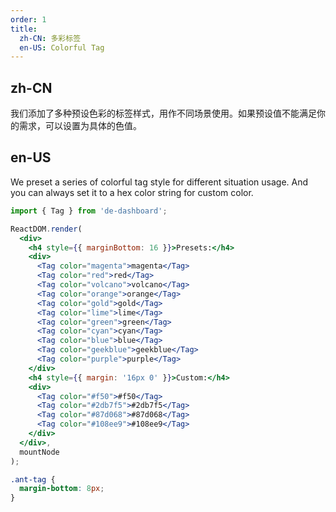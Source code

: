 ```yaml
---
order: 1
title:
  zh-CN: 多彩标签
  en-US: Colorful Tag
---
```


## zh-CN

我们添加了多种预设色彩的标签样式，用作不同场景使用。如果预设值不能满足你的需求，可以设置为具体的色值。

## en-US

We preset a series of colorful tag style for different situation usage.
And you can always set it to a hex color string for custom color.

````jsx
import { Tag } from 'de-dashboard';

ReactDOM.render(
  <div>
    <h4 style={{ marginBottom: 16 }}>Presets:</h4>
    <div>
      <Tag color="magenta">magenta</Tag>
      <Tag color="red">red</Tag>
      <Tag color="volcano">volcano</Tag>
      <Tag color="orange">orange</Tag>
      <Tag color="gold">gold</Tag>
      <Tag color="lime">lime</Tag>
      <Tag color="green">green</Tag>
      <Tag color="cyan">cyan</Tag>
      <Tag color="blue">blue</Tag>
      <Tag color="geekblue">geekblue</Tag>
      <Tag color="purple">purple</Tag>
    </div>
    <h4 style={{ margin: '16px 0' }}>Custom:</h4>
    <div>
      <Tag color="#f50">#f50</Tag>
      <Tag color="#2db7f5">#2db7f5</Tag>
      <Tag color="#87d068">#87d068</Tag>
      <Tag color="#108ee9">#108ee9</Tag>
    </div>
  </div>,
  mountNode
);
````

````css
.ant-tag {
  margin-bottom: 8px;
}
````
